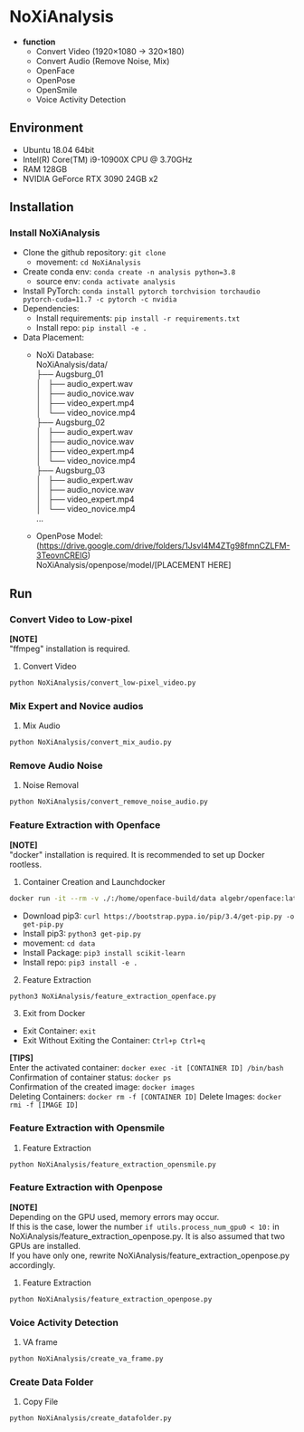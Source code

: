 # NoXiAnalysis

* **function**
  - Convert Video (1920×1080 -> 320×180)
  - Convert Audio (Remove Noise, Mix)
  - OpenFace
  - OpenPose
  - OpenSmile
  - Voice Activity Detection

## Environment
* Ubuntu 18.04 64bit
* Intel(R) Core(TM) i9-10900X CPU @ 3.70GHz
* RAM 128GB
* NVIDIA GeForce RTX 3090 24GB x2

## Installation
### Install NoXiAnalysis
* Clone the github repository: `git clone `
  - movement: `cd NoXiAnalysis`
* Create conda env: `conda create -n analysis python=3.8`
  - source env: `conda activate analysis`
* Install PyTorch: `conda install pytorch torchvision torchaudio pytorch-cuda=11.7 -c pytorch -c nvidia`
* Dependencies: 
  - Install requirements: `pip install -r requirements.txt`
  - Install repo: `pip install -e .`
* Data Placement:  
  - NoXi Database:  
  NoXiAnalysis/data/  
    ├── Augsburg_01  
    │   ├── audio_expert.wav  
    │   ├── audio_novice.wav  
    │   ├── video_expert.mp4  
    │   └── video_novice.mp4  
    ├── Augsburg_02  
    │   ├── audio_expert.wav  
    │   ├── audio_novice.wav  
    │   ├── video_expert.mp4  
    │   └── video_novice.mp4  
    ├── Augsburg_03  
    │   ├── audio_expert.wav  
    │   ├── audio_novice.wav  
    │   ├── video_expert.mp4  
    │   └── video_novice.mp4  
    ...  
    
  - OpenPose Model: (https://drive.google.com/drive/folders/1JsvI4M4ZTg98fmnCZLFM-3TeovnCRElG)  
  NoXiAnalysis/openpose/model/[PLACEMENT HERE]  



## Run
### Convert Video to Low-pixel
**[NOTE]**  
"ffmpeg" installation is required. 
1. Convert Video

```bash
python NoXiAnalysis/convert_low-pixel_video.py
```

### Mix Expert and Novice audios
1. Mix Audio
```bash
python NoXiAnalysis/convert_mix_audio.py
```

### Remove Audio Noise
1. Noise Removal
```bash
python NoXiAnalysis/convert_remove_noise_audio.py
```

### Feature Extraction with Openface
**[NOTE]**  
"docker" installation is required. It is recommended to set up Docker rootless.
1. Container Creation and Launchdocker 
```bash
docker run -it --rm -v ./:/home/openface-build/data algebr/openface:latest
```
  - Download pip3: `curl https://bootstrap.pypa.io/pip/3.4/get-pip.py -o get-pip.py`
  - Install pip3: `python3 get-pip.py`
  - movement: `cd data`
  - Install Package: `pip3 install scikit-learn`
  - Install repo: `pip3 install -e .`

2. Feature Extraction
```bash
python3 NoXiAnalysis/feature_extraction_openface.py
```

3. Exit from Docker
  - Exit Container: `exit`
  - Exit Without Exiting the Container: `Ctrl+p Ctrl+q`

**[TIPS]**  
Enter the activated container: `docker exec -it [CONTAINER ID] /bin/bash`  
Confirmation of container status: `docker ps`  
Confirmation of the created image: `docker images`  
Deleting Containers: `docker rm -f [CONTAINER ID]`
Delete Images: `docker rmi -f [IMAGE ID]`

### Feature Extraction with Opensmile
1. Feature Extraction
```bash
python NoXiAnalysis/feature_extraction_opensmile.py
```

### Feature Extraction with Openpose
**[NOTE]**  
Depending on the GPU used, memory errors may occur.  
If this is the case, lower the number `if utils.process_num_gpu0 < 10:` in NoXiAnalysis/feature_extraction_openpose.py.
It is also assumed that two GPUs are installed.  
If you have only one, rewrite NoXiAnalysis/feature_extraction_openpose.py accordingly.  

1. Feature Extraction
```bash
python NoXiAnalysis/feature_extraction_openpose.py
```

### Voice Activity Detection
1. VA frame
```bash
python NoXiAnalysis/create_va_frame.py
```

### Create Data Folder
1. Copy File
```bash
python NoXiAnalysis/create_datafolder.py
```
